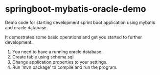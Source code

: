 # springboot-mybatis-oracle-demo
Demo code for starting development sprint boot application using mybatis and oracle database.

It demostrates some basic operations and get you started to further development.

1. You need to have a running oracle database.
2. Create table using schema.sql
3. Change application.properties to your settings.
4. Run 'mvn package' to compile and run the program.
